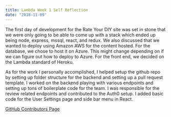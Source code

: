 ```yaml
---
title: Lambda Week 1 Self Reflection
date: "2018-11-09"
---
```


The first day of development for the Rate Your DIY site was set in stone that we were only going to be able to come up with a stack which ended up being node, express, mssql, react, and redux. We also discussed that we wanted to deploy using Amazon AWS for the content hosted. For the database, we chose to host it on Azure. This might change depending on if we can figure out how to deploy to Azure. For the front end, we decided on the Lambda standard of Heroku.

As for the work I personally accomplished, I helped setup the github repo by setting up folder structure for the backend and setting up a pull request template. I worked on the backend playing with various endpoints and setting up tons of boilerplate code for the team. I was responsible for the review related endpoints and contributed to the Auth0 setup. I added basic code for the User Settings page and side bar menu in React.

[GitHub Contributors Page](https://github.com/Lambda-School-Labs/Labs8-RateMyDIY/graphs/contributors)